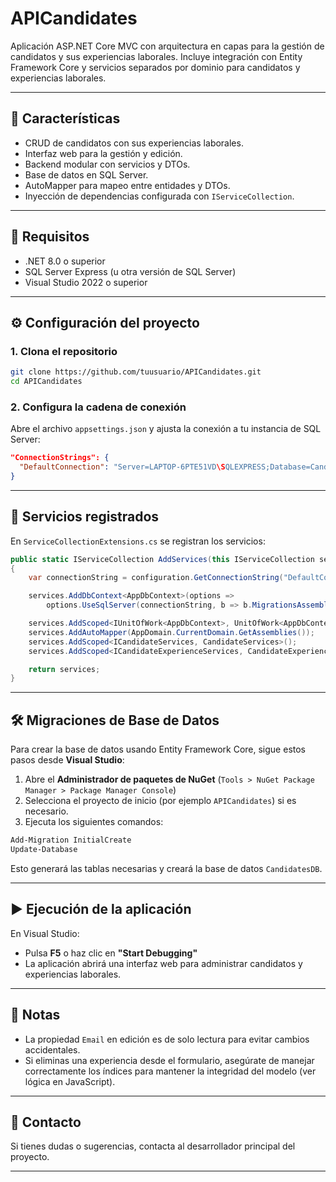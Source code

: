 # APICandidates

Aplicación ASP.NET Core MVC con arquitectura en capas para la gestión de candidatos y sus experiencias laborales. Incluye integración con Entity Framework Core y servicios separados por dominio para candidatos y experiencias laborales.

---

## 🚀 Características

- CRUD de candidatos con sus experiencias laborales.
- Interfaz web para la gestión y edición.
- Backend modular con servicios y DTOs.
- Base de datos en SQL Server.
- AutoMapper para mapeo entre entidades y DTOs.
- Inyección de dependencias configurada con `IServiceCollection`.

---

## 🧱 Requisitos

- .NET 8.0 o superior
- SQL Server Express (u otra versión de SQL Server)
- Visual Studio 2022 o superior

---

## ⚙️ Configuración del proyecto

### 1. Clona el repositorio

```bash
git clone https://github.com/tuusuario/APICandidates.git
cd APICandidates
```

### 2. Configura la cadena de conexión

Abre el archivo `appsettings.json` y ajusta la conexión a tu instancia de SQL Server:

```json
"ConnectionStrings": {
  "DefaultConnection": "Server=LAPTOP-6PTE51VD\SQLEXPRESS;Database=CandidatesDB;Trusted_Connection=True;TrustServerCertificate=True;"
}
```

---

## 🧩 Servicios registrados

En `ServiceCollectionExtensions.cs` se registran los servicios:

```csharp
public static IServiceCollection AddServices(this IServiceCollection services, IConfiguration configuration)
{
    var connectionString = configuration.GetConnectionString("DefaultConnection");

    services.AddDbContext<AppDbContext>(options =>
        options.UseSqlServer(connectionString, b => b.MigrationsAssembly("APICandidates")));

    services.AddScoped<IUnitOfWork<AppDbContext>, UnitOfWork<AppDbContext>>();
    services.AddAutoMapper(AppDomain.CurrentDomain.GetAssemblies());
    services.AddScoped<ICandidateServices, CandidateServices>();
    services.AddScoped<ICandidateExperienceServices, CandidateExperienceServices>();

    return services;
}
```

---

## 🛠️ Migraciones de Base de Datos

Para crear la base de datos usando Entity Framework Core, sigue estos pasos desde **Visual Studio**:

1. Abre el **Administrador de paquetes de NuGet** (`Tools > NuGet Package Manager > Package Manager Console`)
2. Selecciona el proyecto de inicio (por ejemplo `APICandidates`) si es necesario.
3. Ejecuta los siguientes comandos:

```powershell
Add-Migration InitialCreate
Update-Database
```

Esto generará las tablas necesarias y creará la base de datos `CandidatesDB`.

---

## ▶️ Ejecución de la aplicación

En Visual Studio:

- Pulsa **F5** o haz clic en **"Start Debugging"**
- La aplicación abrirá una interfaz web para administrar candidatos y experiencias laborales.

---

## 📌 Notas

- La propiedad `Email` en edición es de solo lectura para evitar cambios accidentales.
- Si eliminas una experiencia desde el formulario, asegúrate de manejar correctamente los índices para mantener la integridad del modelo (ver lógica en JavaScript).

---

## 📧 Contacto

Si tienes dudas o sugerencias, contacta al desarrollador principal del proyecto.

---
